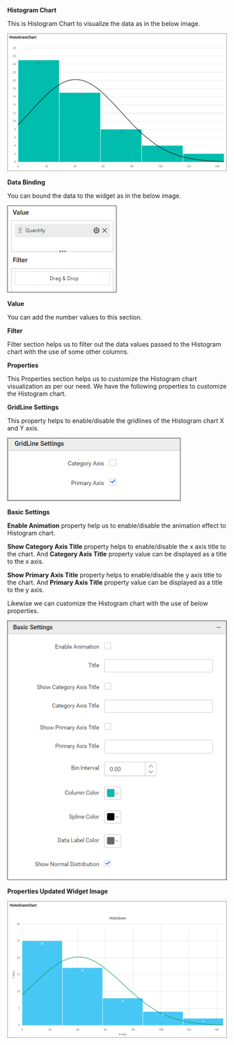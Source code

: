 **Histogram Chart**

This is Histogram Chart to visualize the data as in the below image.

![Histogram Chart](Images/SampleImage.png)

**Data Binding**

You can bound the data to the widget as in the below image.

![Data Binding](Images/DataBinding.png)

**Value**

You can add the number values to this section.

**Filter**

Filter section helps us to filter out the data values passed to the Histogram chart with the use of some other columns.


**Properties**

This Properties section helps us to customize the Histogram chart visualization as per our need. We have the following properties to customize the Histogram chart.

**GridLine Settings**

This property helps to enable/disable the gridlines of the Histogram chart X and Y axis.

![GridLine Settings](Images/GridLineSettings.png)

**Basic Settings**

**Enable Animation** property help us to enable/disable the animation effect to Histogram chart.

**Show Category Axis Title** property helps to enable/disable the x axis title to the chart. And **Category Axis Title** property value can be displayed as a title to the x axis.

**Show Primary Axis Title** property helps to enable/disable the y axis title to the chart. And **Primary Axis Title** property value can be displayed as a title to the y axis.

Likewise we can customize the Histogram chart with the use of below properties.


![Basic Properties](Images/BasicProperties.png)



**Properties Updated Widget Image**

![Properties Updated Image](Images/SampleImage2.png)